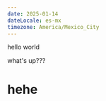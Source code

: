 ```yaml
---
date: 2025-01-14
dateLocale: es-mx
timezone: America/Mexico_City
---
```


hello world

what's up???

# hehe
